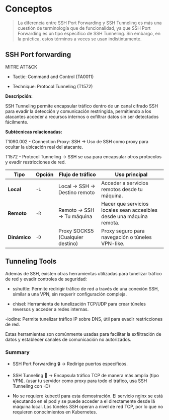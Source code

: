 # Conceptos

> La diferencia entre SSH Port Forwarding y SSH Tunneling es más una cuestión de terminología que de funcionalidad, ya que SSH Port Forwarding es un tipo específico de SSH Tunneling. Sin embargo, en la práctica, estos términos a veces se usan indistintamente.


## SSH Port forwarding


MITRE ATT&CK

- Tactic: Command and Control (TA0011)

- Technique: Protocol Tunneling (T1572)


**Descripción:**

SSH Tunneling permite encapsular tráfico dentro de un canal cifrado SSH para evadir la detección y comunicación restringida, permitiendo a los atacantes acceder a recursos internos o exfiltrar datos sin ser detectados fácilmente.

**Subtécnicas relacionadas:**

T1090.002 - Connection Proxy: SSH → Uso de SSH como proxy para ocultar la ubicación real del atacante.

T1572 - Protocol Tunneling → SSH se usa para encapsular otros protocolos y evadir restricciones de red.



| Tipo     | Opción | Flujo de tráfico                 | Uso principal                                              |
|----------|--------|---------------------------------|-----------------------------------------------------------|
| **Local**  | `-L`  | Local → SSH → Destino remoto   | Acceder a servicios remotos desde tu máquina.             |
| **Remoto** | `-R`  | Remoto → SSH → Tu máquina      | Hacer que servicios locales sean accesibles desde una máquina remota. |
| **Dinámico** | `-D`  | Proxy SOCKS5 (Cualquier destino) | Proxy seguro para navegación o túneles VPN-like.          |


## Tunneling Tools


Además de SSH, existen otras herramientas utilizadas para tunelizar tráfico de red y evadir controles de seguridad:

- sshuttle: Permite redirigir tráfico de red a través de una conexión SSH, similar a una VPN, sin requerir configuración compleja.

- chisel: Herramienta de tunelización TCP/UDP para crear túneles reversos y acceder a redes internas.

-iodine: Permite tunelizar tráfico IP sobre DNS, útil para evadir restricciones de red.

Estas herramientas son comúnmente usadas para facilitar la exfiltración de datos y establecer canales de comunicación no autorizados.


### Summary


- SSH Port Forwarding 🔒 → Redirige puertos específicos.

- SSH Tunneling 🔄 → Encapsula tráfico TCP de manera más amplia (tipo VPN).  (usar tu servidor como proxy para todo el tráfico, usa SSH Tunneling con -D)

- No se requiere kubectl para esta demostración. El servicio nginx se está ejecutando en el pod y se puede acceder a el directamente desde lá máquina local. Los túneles SSH operan a nivel de red TCP, por lo que no requieren conocimientos en Kubernetes.


